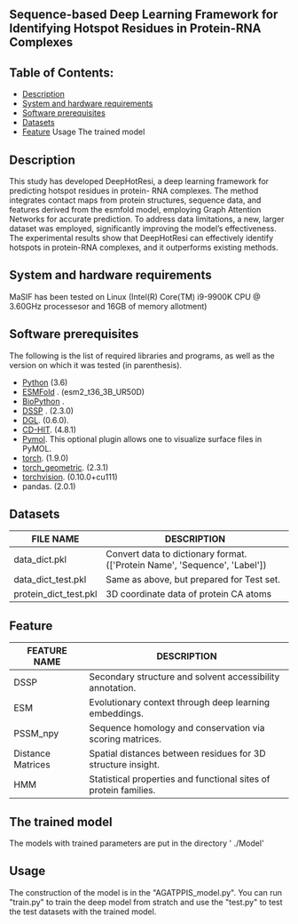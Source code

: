 
## Sequence-based Deep Learning Framework for Identifying Hotspot Residues in Protein-RNA Complexes

## Table of Contents: 

- [Description](#description)
- [System and hardware requirements](#system-and-hardware-requirements)
- [Software prerequisites](#software-prerequisites)
- [Datasets](#Datasets)
- [Feature](#Feature)
Usage
The trained model

## Description

This study has developed DeepHotResi, a deep learning framework for predicting hotspot residues in protein-
RNA complexes. The method integrates contact maps from protein structures, sequence data, and features derived
from the esmfold model, employing Graph Attention Networks for accurate prediction. To address data limitations, a
new, larger dataset was employed, significantly improving the model’s effectiveness. The experimental results show that
DeepHotResi can effectively identify hotspots in protein-RNA complexes, and it outperforms existing methods.

## System and hardware requirements

MaSIF has been tested on Linux (Intel(R) Core(TM) i9-9900K CPU @ 3.60GHz 
processesor and 16GB of memory allotment)

## Software prerequisites 
The following is the list of required libraries and programs, as well as the version on which it was tested (in parenthesis).
* [Python](https://www.python.org/) (3.6)
* [ESMFold](https://github.com/facebookresearch/esm) . (esm2_t36_3B_UR50D)
* [BioPython](https://github.com/biopython/biopython) .
* [DSSP](https://github.com/cmbi/dssp) . (2.3.0)
* [DGL](https://www.dgl.ai/). (0.6.0). 
* [CD-HIT](https://github.com/weizhongli/cdhit/releases). (4.8.1) 
* [Pymol](https://pymol.org/2/). This optional plugin allows one to visualize surface files in PyMOL.
* [torch](https://pytorch.org/). (1.9.0) 
* [torch_geometric](https://pytorch.org/). (2.3.1) 
* [torchvision](https://pytorch.org/). (0.10.0+cu111) 
* pandas. (2.0.1) 

## Datasets

| FILE NAME            | DESCRIPTION                                                   |
|----------------------|---------------------------------------------------------------|
| data_dict.pkl        | Convert data to dictionary format.(['Protein Name', 'Sequence', 'Label'])                           |
| data_dict_test.pkl   | Same as above, but prepared for Test set.                           |
| protein_dict_test.pkl| 3D coordinate data of protein CA atoms                                                |





## Feature

| FEATURE NAME        | DESCRIPTION                                                       |
|---------------------|-------------------------------------------------------------------|
| DSSP                | Secondary structure and solvent accessibility annotation.        |
| ESM                 | Evolutionary context through deep learning embeddings.           |
| PSSM_npy            | Sequence homology and conservation via scoring matrices.         |
| Distance Matrices   | Spatial distances between residues for 3D structure insight.      |
| HMM                 | Statistical properties and functional sites of protein families. |


##  The trained model

The models with trained parameters are put in the directory ' ./Model'

## Usage

The construction of the model is in the "AGATPPIS_model.py".
You can run "train.py" to train the deep model from stratch and use the "test.py" to test the test datasets with the trained model.
